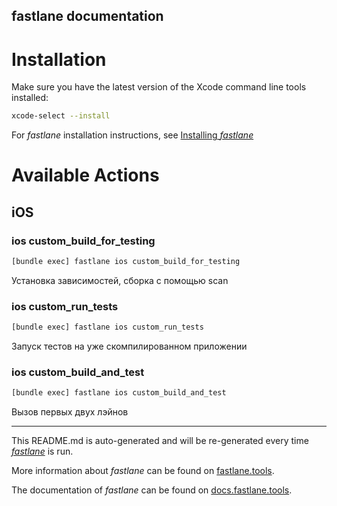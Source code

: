 fastlane documentation
----

# Installation

Make sure you have the latest version of the Xcode command line tools installed:

```sh
xcode-select --install
```

For _fastlane_ installation instructions, see [Installing _fastlane_](https://docs.fastlane.tools/#installing-fastlane)

# Available Actions

## iOS

### ios custom_build_for_testing

```sh
[bundle exec] fastlane ios custom_build_for_testing
```

Установка зависимостей, сборка с помощью scan

### ios custom_run_tests

```sh
[bundle exec] fastlane ios custom_run_tests
```

Запуск тестов на уже скомпилированном приложении

### ios custom_build_and_test

```sh
[bundle exec] fastlane ios custom_build_and_test
```

Вызов первых двух лэйнов

----

This README.md is auto-generated and will be re-generated every time [_fastlane_](https://fastlane.tools) is run.

More information about _fastlane_ can be found on [fastlane.tools](https://fastlane.tools).

The documentation of _fastlane_ can be found on [docs.fastlane.tools](https://docs.fastlane.tools).
